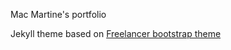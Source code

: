 
Mac Martine's portfolio


Jekyll theme based on [Freelancer bootstrap theme ](http://startbootstrap.com/templates/freelancer/)

